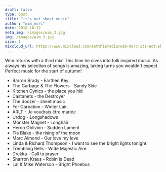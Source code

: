 ```yaml
---
draft: false
type: post
title: "it's not sheet music"
author: "wim_morc"
date: 2018-10-12
meta_img: /images/wim_3.jpg
img: /images/wim_3.jpg
size: 1
mixcloud_url: https://www.mixcloud.com/eatthisradio/wim-morc-its-not-sheet-music/
---
```


Wim returns with a third mix! This time he dives into folk inspired music. As always his selection of songs is amazing, taking turns you wouldn't expect. Perfect music for the start of autumn!

- Barron Brady - Earthen Key
- The Garbage & The Flowers - Sandy Skie
- Kitchen Cynics - the place you hid
- Castanets - the Destroyer
- The doozer - sheet music
- For Carnation - Winter Lair
- ARLT - Je voudrais être mariée
- Urdog - Longshadows
- Monster Magnet - Longhair
- Heron Oblivion - Sudden Lament
- Tia Blake - the rising of the moon
- Marc Almond - Our love my love
- Linda & Richard Thompson - I want to see the bright lights tonight
- Trembling Bells - Wide Majestic Aire
- Drekka - Call to prayer
- Sharron Kraus - Robin is Dead
- Lal & Mike Waterson - Bright Phoebus
